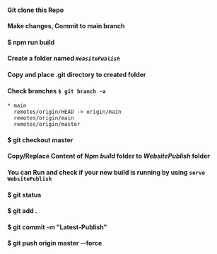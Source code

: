 #### Git clone this Repo
#### Make changes, Commit to main branch
#### $ npm run build
#### Create a folder named *` WebsitePublish `*
#### Copy and place .git directory to created folder
#### Check branches `$ git branch -a`
```
* main
  remotes/origin/HEAD -> origin/main
  remotes/origin/main
  remotes/origin/master
```
#### $ git checkout master
#### Copy/Replace Content of Npm *build* folder to *WebsitePublish* folder
#### You can Run and check if your new build is running by using `serve WebsitePublish`
#### $ git status
#### $ git add .
#### $ git commit -m "Latest-Publish" 
#### $ git push origin master --force
